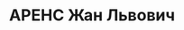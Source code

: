 ---
title: АРЕНС Жан Львович
description: 'Род. в 1889, Польша, г. Млава, еврей, обр.: незаконченное высшее, член
  ВКП(б) (бывший член Бунда). Проживал: Москва, ул. 25-го Октября, д. 10/12, комн.
  3 (общежитие Наркомата иностранных дел СССР). Генеральный консул СССР в Нью-Йорке

  Арестован 03.08.1937. Обв. в шпионаже, участии в к.-р. террористической организации.
  Приговор: ВК ВС СССР, 04.01.1938 – ВМН. Расстрелян 11.01.1938, г.Москва.

  Реабилитирован ВК ВС СССР декабрь 1956'
---